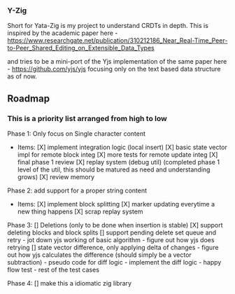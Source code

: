### Y-Zig

Short for Yata-Zig is my project to understand CRDTs in depth.
This is inspired by the academic paper here - https://www.researchgate.net/publication/310212186_Near_Real-Time_Peer-to-Peer_Shared_Editing_on_Extensible_Data_Types

and tries to be a mini-port of the Yjs implementation of the same paper here -
https://github.com/yjs/yjs
focusing only on the text based data structure as of now.

## Roadmap

### This is a priority list arranged from high to low
Phase 1: Only focus on Single character content
- Items:
  [X] implement integration logic (local insert)
  [X] basic state vector impl for remote block integ
  [X] more tests for remote update integ
  [X] final phase 1 review
  [X] replay system (debug util) (completed phase 1 level of the util, this should be matured as need and understanding grows)
  [X] review memory

Phase 2: add support for a proper string content
- Items:
  [X] implement block splitting
  [X] marker updating everytime a new thing happens
  [X] scrap replay system

Phase 3:
  [] Deletions (only to be done when insertion is stable)
    [X] support deleting blocks and block splits
    [] support pending delete set queue and retry
        - jot down yjs working of basic algorithm
        - figure out how yjs does retrying
  [] state vector difference, only applying delta of changes
    - figure out how yjs calculates the difference (should simply be a vector subtraction) 
    - pseudo code for diff logic
    - implement the diff logic
    - happy flow test
    - rest of the test cases

Phase 4:
  [] make this a idiomatic zig library
